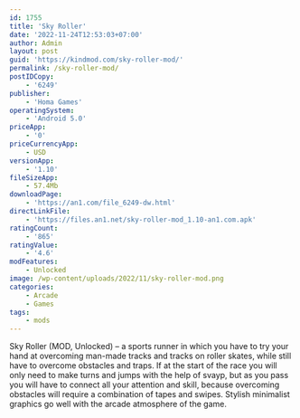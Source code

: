 ```yaml
---
id: 1755
title: 'Sky Roller'
date: '2022-11-24T12:53:03+07:00'
author: Admin
layout: post
guid: 'https://kindmod.com/sky-roller-mod/'
permalink: /sky-roller-mod/
postIDCopy:
    - '6249'
publisher:
    - 'Homa Games'
operatingSystem:
    - 'Android 5.0'
priceApp:
    - '0'
priceCurrencyApp:
    - USD
versionApp:
    - '1.10'
fileSizeApp:
    - 57.4Mb
downloadPage:
    - 'https://an1.com/file_6249-dw.html'
directLinkFile:
    - 'https://files.an1.net/sky-roller-mod_1.10-an1.com.apk'
ratingCount:
    - '865'
ratingValue:
    - '4.6'
modFeatures:
    - Unlocked
image: /wp-content/uploads/2022/11/sky-roller-mod.png
categories:
    - Arcade
    - Games
tags:
    - mods
---
```


Sky Roller (MOD, Unlocked) – a sports runner in which you have to try your hand at overcoming man-made tracks and tracks on roller skates, while still have to overcome obstacles and traps. If at the start of the race you will only need to make turns and jumps with the help of svayp, but as you pass you will have to connect all your attention and skill, because overcoming obstacles will require a combination of tapes and swipes. Stylish minimalist graphics go well with the arcade atmosphere of the game.
